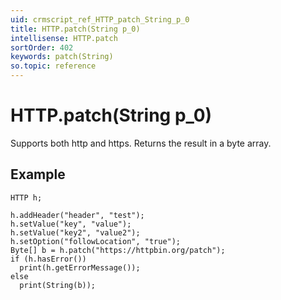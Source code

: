 ```yaml
---
uid: crmscript_ref_HTTP_patch_String_p_0
title: HTTP.patch(String p_0)
intellisense: HTTP.patch
sortOrder: 402
keywords: patch(String)
so.topic: reference
---
```


# HTTP.patch(String p_0)

Supports both http and https. Returns the result in a byte array.

## Example

    HTTP h;
   
    h.addHeader("header", "test");
    h.setValue("key", "value");
    h.setValue("key2", "value2");
    h.setOption("followLocation", "true");
    Byte[] b = h.patch("https://httpbin.org/patch");
    if (h.hasError())
      print(h.getErrorMessage());
    else
      print(String(b));
